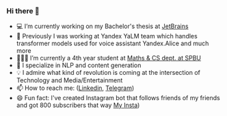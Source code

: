 ### Hi there 👋

- 💻 I’m currently working on my Bachelor's thesis at [JetBrains](https://jetbrains.com/)
- 🧠 Previously I was working at Yandex YaLM team which handles transformer models used for voice assistant Yandex.Alice and much more
- 👨🏻‍🎓 I’m currently a 4th year student at [Maths & CS dept. at SPBU](https://math-cs.spbu.ru/en/)
- 🔭 I specialize in NLP and content generation
- 💡 I admire what kind of revolution is coming at the intersection of Technology and Media/Entertainment
- 📫 How to reach me: ([Linkedin](https://www.linkedin.com/in/melnikoff-oleg/), [Telegram](https://telegram.me/melnikoff_oleg))
- 😄 Fun fact: I've created Instagram bot that follows friends of my friends and got 800 subscribers that way [My Insta](https://instagram.com/melnikoff_oleg))
